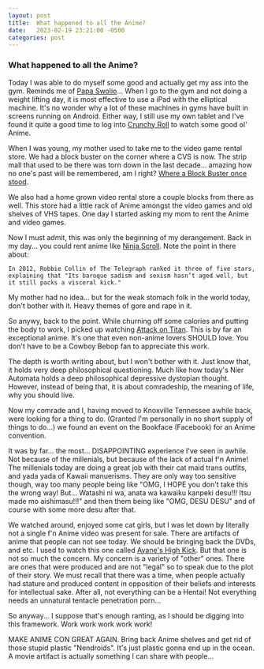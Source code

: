 ```yaml
---
layout: post
title:  What happened to all the Anime?
date:   2023-02-19 23:21:00 -0500
categories: post
---
```


### What happened to all the Anime?

Today I was able to do myself some good and actually get my ass into the gym.
Reminds me of [Papa Swolio](https://papaswolio.com)...
When I go to the gym and not doing a weight lifting day, it is most effective
to use a iPad with the elliptical machine. It's no wonder why a lot of these
machines in gyms have built in screens running on Android.
Either way, I still use my own tablet and I've found it quite a good time to log
into [Crunchy Roll](https://www.crunchyroll.com) to watch some good ol' Anime.

When I was young, my mother used to take me to the video game rental store.
We had a block buster on the corner where a CVS is now. The strip mall that used to be there
was torn down in the last decade... amazing how no one's past will be remembered, am I right?
[Where a Block Buster once stood](https://goo.gl/maps/YNuZjzDiTiDoN9Xw8).

We also had a home grown video rental store a couple blocks from there as well.
This store had a little rack of Anime amongst the video games and old shelves of
VHS tapes. One day I started asking my mom to rent the Anime and video games.

Now I must admit, this was only the beginning of my derangement.
Back in my day... you could rent anime like [Ninja Scroll](https://en.wikipedia.org/wiki/Ninja_Scroll).
Note the point in there about:

    In 2012, Robbie Collin of The Telegraph ranked it three of five stars, explaining that "Its baroque sadism and sexism hasn’t aged well, but it still packs a visceral kick."

My mother had no idea... but for the weak stomach folk in the world today,
don't bother with it. Heavy themes of gore and rape in it.

So anywy, back to the point. While churning off some calories and putting the body to work,
I picked up watching [Attack on Titan](https://en.wikipedia.org/wiki/Attack_on_Titan).
This is by far an exceptional anime. It's one that even non-anime lovers SHOULD love.
You don't have to be a Cowboy Bebop fan to appreciate this work.

The depth is worth writing about, but I won't bother with it. Just know that, it holds
very deep philosophical questioning. Much like how today's Nier Automata holds a deep 
philosophical depressive dystopian thought. However, instead of being that, it is about
comradeship, the meaning of life, why you should live.

Now my comrade and I, having moved to Knoxville Tennessee awhile back, were looking
for a thing to do. (Granted I'm personally in no short supply of things to do...) we
found an event on the Bookface (Facebook) for an Anime convention.

It was by far... the most... DISAPPOINTING experience I've seen in awhile.
Not because of the millenials, but because of the lack of actual f'n Anime!
The millenials today are doing a great job with their cat maid trans outfits,
and yada yada of Kawaii manuerisms. They are only way too sensitive though, way too many
people being like "OMG, I HOPE you don't take this the wrong way! But... Watashi ni wa, anata wa kawaiku kanpeki desu!!! Itsu made mo aishimasu!!!"
and then them being like "OMG, DESU DESU" and of course with some more desu after that.

We watched around, enjoyed some cat girls, but I was let down by literally not a single
f'n Anime video was present for sale. There are artifacts of anime that people can not
see today. We should be bringing back the DVDs, and etc. I used to watch this one called
 [Ayane's High Kick](https://animanga.fandom.com/wiki/Ayane's_High_Kick).
But that one is not so much the concern. My concern is a variety of "other" ones.
There are ones that were produced and are not "legal" so to speak due to the plot of their story.
We must recall that there was a time, when people actually had stature and produced content
in opposition of their beliefs and interests for intellectual sake.
After all, not everything can be a Hentai!
Not everything needs an unnatural tentacle penetration porn...

So anyway... I suppose that's enough ranting, as I should be digging into this
framework. Work work work work work!

MAKE ANIME CON GREAT AGAIN. Bring back Anime shelves and get rid of those stupid
plastic "Nendroids". It's just plastic gonna end up in the ocean. A movie artifact is
actually something I can share with people...
